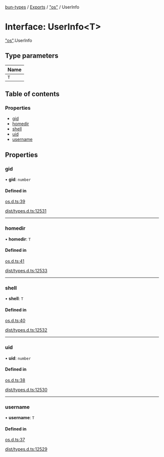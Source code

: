 [bun-types](https://github.com/oven-sh/bun-types/blob/master/api-docs/README.md) / [Exports](https://github.com/oven-sh/bun-types/blob/master/api-docs/modules.md) / ["os"](https://github.com/oven-sh/bun-types/blob/master/api-docs/modules/os_.md) / UserInfo

# Interface: UserInfo<T\>

["os"](https://github.com/oven-sh/bun-types/blob/master/api-docs/modules/os_.md).UserInfo

## Type parameters

| Name |
| :------ |
| `T` |

## Table of contents

### Properties

- [gid](https://github.com/oven-sh/bun-types/blob/master/api-docs/interfaces/os_.UserInfo.md#gid)
- [homedir](https://github.com/oven-sh/bun-types/blob/master/api-docs/interfaces/os_.UserInfo.md#homedir)
- [shell](https://github.com/oven-sh/bun-types/blob/master/api-docs/interfaces/os_.UserInfo.md#shell)
- [uid](https://github.com/oven-sh/bun-types/blob/master/api-docs/interfaces/os_.UserInfo.md#uid)
- [username](https://github.com/oven-sh/bun-types/blob/master/api-docs/interfaces/os_.UserInfo.md#username)

## Properties

### gid

• **gid**: `number`

#### Defined in

[os.d.ts:39](https://github.com/valgaze/bun-types/blob/6f8dbf8/os.d.ts#L39)

[dist/types.d.ts:12531](https://github.com/valgaze/bun-types/blob/6f8dbf8/dist/types.d.ts#L12531)

___

### homedir

• **homedir**: `T`

#### Defined in

[os.d.ts:41](https://github.com/valgaze/bun-types/blob/6f8dbf8/os.d.ts#L41)

[dist/types.d.ts:12533](https://github.com/valgaze/bun-types/blob/6f8dbf8/dist/types.d.ts#L12533)

___

### shell

• **shell**: `T`

#### Defined in

[os.d.ts:40](https://github.com/valgaze/bun-types/blob/6f8dbf8/os.d.ts#L40)

[dist/types.d.ts:12532](https://github.com/valgaze/bun-types/blob/6f8dbf8/dist/types.d.ts#L12532)

___

### uid

• **uid**: `number`

#### Defined in

[os.d.ts:38](https://github.com/valgaze/bun-types/blob/6f8dbf8/os.d.ts#L38)

[dist/types.d.ts:12530](https://github.com/valgaze/bun-types/blob/6f8dbf8/dist/types.d.ts#L12530)

___

### username

• **username**: `T`

#### Defined in

[os.d.ts:37](https://github.com/valgaze/bun-types/blob/6f8dbf8/os.d.ts#L37)

[dist/types.d.ts:12529](https://github.com/valgaze/bun-types/blob/6f8dbf8/dist/types.d.ts#L12529)
